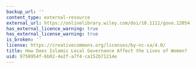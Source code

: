 ```yaml
---
backup_url: ''
content_type: external-resource
external_url: https://onlinelibrary.wiley.com/doi/10.1111/gove.12054
has_external_licence_warning: true
has_external_license_warning: true
is_broken: ''
license: https://creativecommons.org/licenses/by-nc-sa/4.0/
title: How Does Islamic Local Governance Affect the Lives of Women?
uid: 9758954f-6b02-4e2f-a7f4-ca152b71214e
---
```

